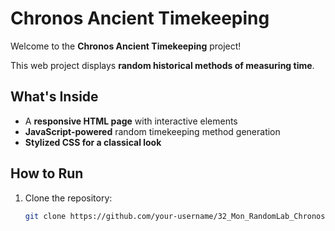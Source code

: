 # Chronos Ancient Timekeeping

Welcome to the **Chronos Ancient Timekeeping** project!

This web project displays **random historical methods of measuring time**.

## What's Inside
- A **responsive HTML page** with interactive elements
- **JavaScript-powered** random timekeeping method generation
- **Stylized CSS for a classical look**

## How to Run

1. Clone the repository:
   ```bash
   git clone https://github.com/your-username/32_Mon_RandomLab_Chronos.git
